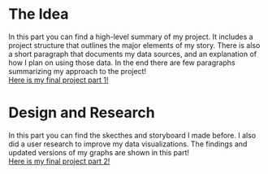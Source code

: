 # The Idea
In this part you can find a high-level summary of my project. It includes a project structure that outlines the major elements of my story. There is also a short paragraph that documents my data sources, and an explanation of how I plan on using those data. In the end there are few paragraphs summarizing my approach to the project!<br>
[Here is my final project part 1!](/FinalProjectPart1.md)
# Design and Research
In this part you can find the skecthes and storyboard I made before. I also did a user research to improve my data visualizations. The findings and updated versions of my graphs are shown in this part!<br>
[Here is my final project part 2!](/FinalProjectPart2.md)

